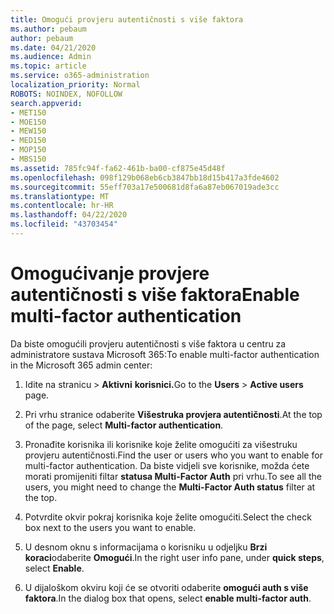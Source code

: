 ```yaml
---
title: Omogući provjeru autentičnosti s više faktora
ms.author: pebaum
author: pebaum
ms.date: 04/21/2020
ms.audience: Admin
ms.topic: article
ms.service: o365-administration
localization_priority: Normal
ROBOTS: NOINDEX, NOFOLLOW
search.appverid:
- MET150
- MOE150
- MEW150
- MED150
- MOP150
- MBS150
ms.assetid: 785fc94f-fa62-461b-ba00-cf875e45d48f
ms.openlocfilehash: 098f129b068eb6cb3847bb18d15b417a3fde4602
ms.sourcegitcommit: 55eff703a17e500681d8fa6a87eb067019ade3cc
ms.translationtype: MT
ms.contentlocale: hr-HR
ms.lasthandoff: 04/22/2020
ms.locfileid: "43703454"
---
```

# <a name="enable-multi-factor-authentication"></a><span data-ttu-id="dcdc4-102">Omogućivanje provjere autentičnosti s više faktora</span><span class="sxs-lookup"><span data-stu-id="dcdc4-102">Enable multi-factor authentication</span></span>

<span data-ttu-id="dcdc4-103">Da biste omogućili provjeru autentičnosti s više faktora u centru za administratore sustava Microsoft 365:</span><span class="sxs-lookup"><span data-stu-id="dcdc4-103">To enable multi-factor authentication in the Microsoft 365 admin center:</span></span>

1. <span data-ttu-id="dcdc4-104">Idite na stranicu \> **Aktivni** **korisnici.**</span><span class="sxs-lookup"><span data-stu-id="dcdc4-104">Go to the **Users** \> **Active users** page.</span></span>
    
2. <span data-ttu-id="dcdc4-105">Pri vrhu stranice odaberite **Višestruka provjera autentičnosti**.</span><span class="sxs-lookup"><span data-stu-id="dcdc4-105">At the top of the page, select **Multi-factor authentication**.</span></span> 
    
3. <span data-ttu-id="dcdc4-106">Pronađite korisnika ili korisnike koje želite omogućiti za višestruku provjeru autentičnosti.</span><span class="sxs-lookup"><span data-stu-id="dcdc4-106">Find the user or users who you want to enable for multi-factor authentication.</span></span> <span data-ttu-id="dcdc4-107">Da biste vidjeli sve korisnike, možda ćete morati promijeniti filtar **statusa Multi-Factor Auth** pri vrhu.</span><span class="sxs-lookup"><span data-stu-id="dcdc4-107">To see all the users, you might need to change the **Multi-Factor Auth status** filter at the top.</span></span>
    
4. <span data-ttu-id="dcdc4-108">Potvrdite okvir pokraj korisnika koje želite omogućiti.</span><span class="sxs-lookup"><span data-stu-id="dcdc4-108">Select the check box next to the users you want to enable.</span></span>
    
5.  <span data-ttu-id="dcdc4-109">U desnom oknu s informacijama o korisniku u odjeljku **Brzi koraci**odaberite **Omogući**.</span><span class="sxs-lookup"><span data-stu-id="dcdc4-109">In the right user info pane, under **quick steps**, select **Enable**.</span></span> 
    
6. <span data-ttu-id="dcdc4-110">U dijaloškom okviru koji će se otvoriti odaberite **omogući auth s više faktora**.</span><span class="sxs-lookup"><span data-stu-id="dcdc4-110">In the dialog box that opens, select **enable multi-factor auth**.</span></span> 
    

